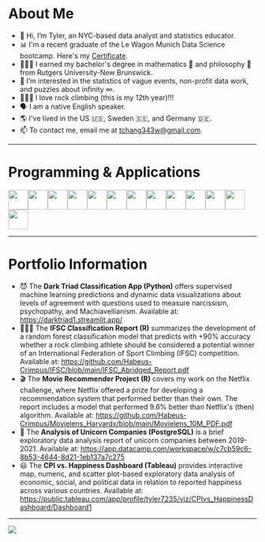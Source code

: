 # About Me

* 👋 Hi, I’m Tyler, an NYC-based data analyst and statistics educator.
* 📊 I'm a recent graduate of the Le Wagon Munich Data Science bootcamp. Here's my [Certificate](https://kitt.lewagon.com/schoolings/28904/public_diploma?token=b6a7b5017047253482d04c05baf61cc0a4a222a1aaf2258cb46762dad76bef47).
* 👨🏻‍🎓 I earned my bachelor's degree in mathematics 🧮 and philosophy 🤔 from Rutgers University-New Brunswick.
* 👀 I’m interested in the statistics of vague events, non-profit data work, and puzzles about infinity ∞.
* 🧗🏻‍♂️ I love rock climbing (this is my 12th year)!!!
* 🗣️ I am a native English speaker.
* 🌎 I've lived in the US 🇺🇸, Sweden 🇸🇪, and Germany 🇩🇪.
* 📫 To contact me, email me at tchang343w@gmail.com.

---
# Programming & Applications

<img height=40 src="https://cdn.jsdelivr.net/gh/devicons/devicon/icons/python/python-original.svg"/><img height=40
src="https://cdn.jsdelivr.net/gh/devicons/devicon/icons/pandas/pandas-original-wordmark.svg"/><img height=40
src="https://cdn.jsdelivr.net/gh/devicons/devicon/icons/numpy/numpy-original.svg"/><img height=40 src="https://cdn.jsdelivr.net/gh/devicons/devicon/icons/git/git-plain.svg"/><img height=40 
src="https://cdn.jsdelivr.net/gh/devicons/devicon/icons/r/r-original.svg"/><img height=40                                                   src="https://cdn.jsdelivr.net/gh/devicons/devicon/icons/postgresql/postgresql-original-wordmark.svg"/><img height=40
src="https://cdn.jsdelivr.net/gh/devicons/devicon/icons/fastapi/fastapi-original.svg"/><img height=40
src="https://cdn.jsdelivr.net/gh/devicons/devicon/icons/sqlite/sqlite-original.svg"/><img height=40
src="https://cdn.jsdelivr.net/gh/devicons/devicon/icons/docker/docker-original.svg"/><img height=40
src="https://cdn.jsdelivr.net/gh/devicons/devicon/icons/jupyter/jupyter-original-wordmark.svg"/><img height=40
src="https://cdn.jsdelivr.net/gh/devicons/devicon/icons/markdown/markdown-original.svg"/><img height=40
src="https://cdn.jsdelivr.net/gh/devicons/devicon/icons/github/github-original.svg"/><img height=40
src="https://cdn.jsdelivr.net/gh/devicons/devicon/icons/googlecloud/googlecloud-original.svg"/><img height=40
/>

---

# Portfolio Information

* 😈 The **Dark Triad Classification App (Python)** offers supervised machine learning predictions and dynamic data visualizations about levels of agreement with questions used to measure narcissism, psychopathy, and Machiavellianism. Available at: https://darktriad1.streamlit.app/
* 🧗🏻‍♂️ The **IFSC Classification Report (R)** summarizes the development of a random forest classification model that predicts with +90% accuracy whether a rock climbing athlete should be considered a potential winner of an International Federation of Sport Climbing (IFSC) competition. Available at: https://github.com/Habeus-Crimpus/IFSC/blob/main/IFSC_Abridged_Report.pdf
* 🎬 The **Movie Recommender Project (R)** covers my work on the Netflix challenge, where Netflix offered a prize for developing a recommendation system that performed better than their own. The report includes a model that performed 9.6% better than Netflix's (then) algorithm. Available at: https://github.com/Habeus-Crimpus/Movielens_Harvardx/blob/main/Movielens_10M_PDF.pdf
* 🦄 The **Analysis of Unicorn Companies (PostgreSQL)** is a brief exploratory data analysis report of unicorn companies between 2019-2021. Available at: https://app.datacamp.com/workspace/w/c7cb59c6-8b53-4644-8d21-1eb137a7c275
* 😃 The **CPI vs. Happiness Dashboard (Tableau)** provides interactive map, numeric, and scatter plot-based exploratory data analysis of economic, social, and political data in relation to reported happiness across various countries. Available at: https://public.tableau.com/app/profile/tyler7235/viz/CPIvs_HappinessDashboard/Dashboard1

---

<img src="https://github-readme-stats.vercel.app/api?username=zluvsand&show_icons=true"/>
